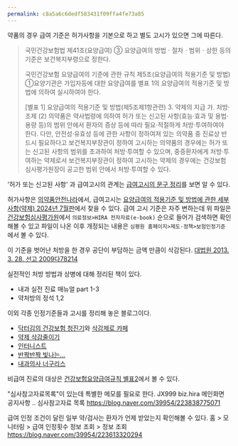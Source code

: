 ```yaml
---
permalink: c8a5a6c6dedf583431f09ffa4fe73a85
---
```

약품의 경우 급여 기준은 허가사항을 기본으로 하고 별도 고시가 있으면 그에 따른다.

> 국민건강보험법
> 제41조(요양급여)
> ③ 요양급여의 방법ㆍ절차ㆍ범위ㆍ상한 등의 기준은 보건복지부령으로 정한다.
> 
> 국민건강보험 요양급여의 기준에 관한 규칙
> 제5조(요양급여의 적용기준 및 방법)
> ①요양기관은 가입자등에 대한 요양급여를 별표 1의 요양급여의 적용기준 및 방법에 의하여 실시하여야 한다.
> 
> [별표 1] 요양급여의 적용기준 및 방법(제5조제1항관련)
> 3\. 약제의 지급
> 가. 처방·조제
> (2) 의약품은 약사법령에 의하여 허가 또는 신고된 사항(효능·효과 및 용법·용량 등)의 범위 안에서 환자의 증상 등에 따라 필요·적절하게 처방·투여하여야 한다. 다만, 안전성·유효성 등에 관한 사항이 정하여져 있는 의약품 중 진료상 반드시 필요하다고 보건복지부장관이 정하여 고시하는 의약품의 경우에는 허가 또는 신고된 사항의 범위를 초과하여 처방·투여할 수 있으며, 중증환자에게 처방·투여하는 약제로서 보건복지부장관이 정하여 고시하는 약제의 경우에는 건강보험심사평가원장이 공고한 범위 안에서 처방·투여할 수 있다.

'허가 또는 신고된 사항' 과 급여고시의 관계는 [급여고시의 문구 정리](https://blog.naver.com/39954/222061248699)를 보면 알 수 있다.

허가사항은 [의약품안전나라](https://nedrug.mfds.go.kr)에서, 급여고시는 [요양급여의 적용기준 및 방법에 관한 세부사항(약제) 2024년 7월판](https://www.hira.or.kr/ebooksc/2024/10/BZ202410100629690.pdf)에서 찾을 수 있다. 급여 고시 기준은 자주 변하는데 위 파일은 [건강보험심사평가원](https://www.hira.or.kr)에서 `의료정보>HIRA 전자자료(e-book)` 순으로 들어가 검색하면 확인해볼 수 있고 파일이 나온 이후 개정되는 내용은 `심평원 홈페이지>제도·정책>보험인정기준` 에서 볼 수 있다.

이 기준을 벗어난 처방을 한 경우 공단이 부담하는 금액 만큼이 삭감된다. [대법원 2013. 3. 28. 선고 2009다78214](https://casenote.kr/대법원/2009다78214)

실전적인 처방 방법과 상병에 대해 정리된 책이 있다.
- 내과 실전 진료 매뉴얼 part 1-3
- 약처방의 정석 1,2

이외 각종 인정기준들과 고시를 정리해 놓은 블로그이다.
- [닥터김의 건강보험 청진기](https://blog.naver.com/39954)와 [삭감제로 카페](https://cafe.naver.com/cutzero)
- [약제 삭감줄이기](https://blog.naver.com/kataba6)
- [인터니스트](https://blog.naver.com/i-doctor)
- [반짝반짝 빛나는...](https://blog.naver.com/anais_jj)
- [내과의사 너구리스](https://blog.naver.com/molaid)

비급여 진료의 대상은 [건강보험요양급여규칙 별표2](https://www.law.go.kr/법령별표서식/(국민건강보험%20요양급여의%20기준에%20관한%20규칙,별표2))에서 볼 수 있다.




"심사참고자료목록"이 있는데 특별한 메모를 필요로 한다. JX999
biz.hira 메인화면 공지사항 .. 심사참고자료 목록 https://blog.naver.com/39954/223838775071

급여 인정 조건이 달린 일부 약/검사는 환자가 언제 받았는지 확인해볼 수 있다.
홈 > 모니터링 > 급여 인정횟수 정보 조회 > 정보 조회 https://blog.naver.com/39954/223613320294